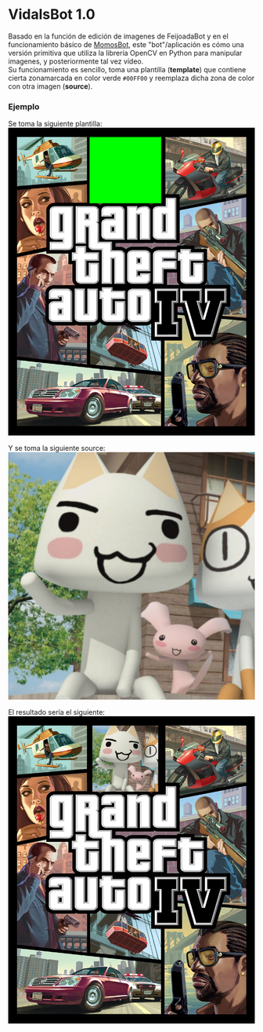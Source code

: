 # VidalsBot 1.0

Basado en la función de edición de imagenes de FeijoadaBot y en el funcionamiento básico de [MomosBot](https://momosbot4000.com/),
este "bot"/aplicación es cómo una versión primitiva que utiliza la librería OpenCV en Python para manipular imagenes, y posteriormente tal vez vídeo.\
Su funcionamiento es sencillo, toma una plantilla (**template**) que contiene cierta zonamarcada
en color verde `#00FF00` y reemplaza dicha zona de color con otra imagen (**source**).

### Ejemplo
Se toma la siguiente plantilla:\
![](/templates/template2.jpg)

Y se toma la siguiente source:\
![](/sources/source4.jpg)

El resultado sería el siguiente:\
![](/results/vidalsmomo2.jpg)
